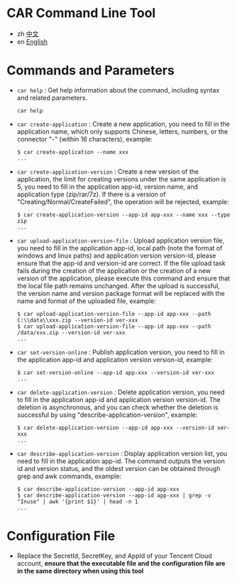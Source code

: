 # CAR Command Line Tool

- zh [中文](README.md)
- en [English](README.en.md)

# Commands and Parameters

- `car help` : Get help information about the command, including syntax and related parameters.

      car help

- `car create-application` : Create a new application, you need to fill in the application name, which only supports Chinese, letters, numbers, or the connector "-" (within 16 characters), example:

      $ car create-application --name xxx
      ...

- `car create-application-version` : Create a new version of the application, the limit for creating versions under the same application is 5, you need to fill in the application app-id, version name, and application type (zip/rar/7z). If there is a version of "Creating/Normal/CreateFailed", the operation will be rejected, example:

      $ car create-application-version --app-id app-xxx --name xxx --type zip
      ...

- `car upload-application-version-file` : Upload application version file, you need to fill in the application app-id, local path (note the format of windows and linux paths) and application version version-id, please ensure that the app-id and version-id are correct. If the file upload task fails during the creation of the application or the creation of a new version of the application, please execute this command and ensure that the local file path remains unchanged. After the upload is successful, the version name and version package format will be replaced with the name and format of the uploaded file, example:

      $ car upload-application-version-file --app-id app-xxx --path C:\\data\\xxx.zip --version-id ver-xxx
      $ car upload-application-version-file --app-id app-xxx --path /data/xxx.zip --version-id ver-xxx
      ...

- `car set-version-online` : Publish application version, you need to fill in the application app-id and application version version-id, example:

      $ car set-version-online --app-id app-xxx --version-id ver-xxx
      ...

- `car delete-application-version` : Delete application version, you need to fill in the application app-id and application version version-id. The deletion is asynchronous, and you can check whether the deletion is successful by using "describe-application-version", example:

      $ car delete-application-version --app-id app-xxx --version-id ver-xxx
      ...

- `car describe-application-version` : Display application version list, you need to fill in the application app-id. The command outputs the version id and version status, and the oldest version can be obtained through grep and awk commands, example:

      $ car describe-application-version --app-id app-xxx
      $ car describe-application-version --app-id app-xxx | grep -v "Inuse" | awk '{print $1}' | head -n 1
      ...

# Configuration File

- Replace the SecretId, SecretKey, and AppId of your Tencent Cloud account, **ensure that the executable file and the configuration file are in the same directory when using this tool**
